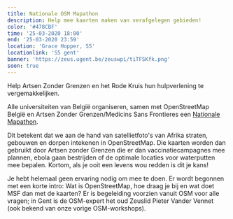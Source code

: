 ```yaml
---
title: Nationale OSM Mapathon
description: Help mee kaarten maken van verafgelegen gebieden!
color: '#478CBF'
time: '25-03-2020 18:00'
end: '25-03-2020 23:59'
location: 'Grace Hopper, S5'
locationlink: 'S5 gent'
banner: 'https://zeus.ugent.be/zeuswpi/tiTFSKfk.png'
soon: true
---
```


Help Artsen Zonder Grenzen en het Rode Kruis hun hulpverlening te vergemakkelijken.

Alle universiteiten van België organiseren, samen met OpenStreetMap België en
Artsen Zonder Grenzen/Medicins Sans Frontieres een [Nationale
Mapathon](http://ncgeografie.be/nl/cartoGIS/mapathon.php).

Dit betekent dat we aan de hand van satellietfoto's van Afrika straten,
gebouwen en dorpen intekenen in OpenStreetMap. Die kaarten worden dan gebruikt
door Artsen zonder Grenzen die er dan vaccinatiecampagnes mee plannen, ebola
gaan bestrijden of de optimale locaties voor waterputten mee bepalen. Kortom,
als je ooit een levens wou redden is dit je kans!

Je hebt helemaal geen ervaring nodig om mee te doen. Er wordt begonnen met een
korte intro: Wat is OpenStreetMap, hoe draag je bij en wat doet MSF dan met de
kaarten? Er is begeleiding voorzien vanuit OSM voor alle vragen; in Gent is de
OSM-expert het oud Zeuslid Pieter Vander Vennet (ook bekend van onze vorige
OSM-workshops).
